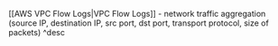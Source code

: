 [[AWS VPC Flow Logs|VPC Flow Logs]] - network traffic aggregation (source IP, destination IP, src port, dst port, transport protocol, size of packets) ^desc